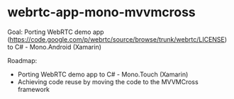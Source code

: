 webrtc-app-mono-mvvmcross
=========================

Goal: 
Porting WebRTC demo app (https://code.google.com/p/webrtc/source/browse/trunk/webrtc/LICENSE) to C# - Mono.Android (Xamarin)

Roadmap:
 - Porting WebRTC demo app to C# - Mono.Touch (Xamarin)
 - Achieving code reuse by moving the code to the MVVMCross framework


